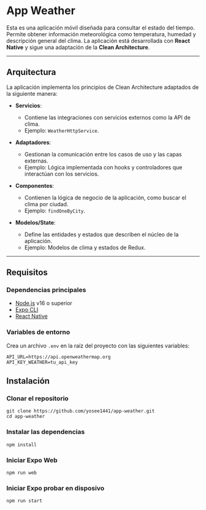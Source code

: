 # **App Weather**

Esta es una aplicación móvil diseñada para consultar el estado del tiempo. Permite obtener información meteorológica como temperatura, humedad y descripción general del clima. La aplicación está desarrollada con **React Native** y sigue una adaptación de la **Clean Architecture**.

---

## **Arquitectura**

La aplicación implementa los principios de Clean Architecture adaptados de la siguiente manera:

- **Servicios**:
  - Contiene las integraciones con servicios externos como la API de clima.
  - Ejemplo: `WeatherHttpService`.

- **Adaptadores**:
  - Gestionan la comunicación entre los casos de uso y las capas externas.
  - Ejemplo: Lógica implementada con hooks y controladores que interactúan con los servicios.

- **Componentes**:
  - Contienen la lógica de negocio de la aplicación, como buscar el clima por ciudad.
  - Ejemplo: `findOneByCity`.

- **Modelos/State**:
  - Define las entidades y estados que describen el núcleo de la aplicación.
  - Ejemplo: Modelos de clima y estados de Redux.

---

## **Requisitos**

### **Dependencias principales**
- [Node.js](https://nodejs.org) v16 o superior
- [Expo CLI](https://expo.dev)
- [React Native](https://reactnative.dev)

### **Variables de entorno**
Crea un archivo `.env` en la raíz del proyecto con las siguientes variables:

```plaintext
API_URL=https://api.openweathermap.org
API_KEY_WEATHER=tu_api_key
```

## **Instalación**

### **Clonar el repositorio**
```code
git clone https://github.com/yosee1441/app-weather.git
cd app-weather
```

### **Instalar las dependencias**
```code
npm install
```

### **Iniciar Expo Web**
```code
npm run web
```

### **Iniciar Expo probar en disposivo**
```code
npm run start
```
